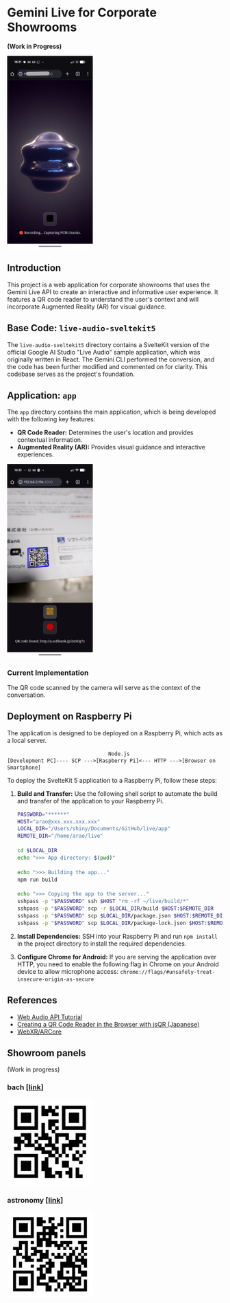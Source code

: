 # Gemini Live for Corporate Showrooms

**(Work in Progress)**

<img src="docs/screenshot_pixel9a.jpg" width="200">

## Introduction

This project is a web application for corporate showrooms that uses the Gemini Live API to create an interactive and informative user experience. It features a QR code reader to understand the user's context and will incorporate Augmented Reality (AR) for visual guidance.

## Base Code: `live-audio-sveltekit5`

The `live-audio-sveltekit5` directory contains a SvelteKit version of the official Google AI Studio "Live Audio" sample application, which was originally written in React. The Gemini CLI performed the conversion, and the code has been further modified and commented on for clarity. This codebase serves as the project's foundation.

## Application: `app`

The `app` directory contains the main application, which is being developed with the following key features:

-   **QR Code Reader:** Determines the user's location and provides contextual information.
-   **Augmented Reality (AR):** Provides visual guidance and interactive experiences.

<img src="docs/screenshot_qr_pixel9a.jpg" width="200">

### Current Implementation

The QR code scanned by the camera will serve as the context of the conversation.

## Deployment on Raspberry Pi

The application is designed to be deployed on a Raspberry Pi, which acts as a local server.

```
                                 Node.js
[Development PC]---- SCP --->[Raspberry Pi]<--- HTTP --->[Browser on Smartphone]
```

To deploy the SvelteKit 5 application to a Raspberry Pi, follow these steps:

1.  **Build and Transfer:**
    Use the following shell script to automate the build and transfer of the application to your Raspberry Pi.

    ```bash
    PASSWORD="******"
    HOST="arao@xxx.xxx.xxx.xxx"
    LOCAL_DIR="/Users/shiny/Documents/GitHub/live/app"
    REMOTE_DIR="/home/arao/live"

    cd $LOCAL_DIR
    echo ">>> App directory: $(pwd)"

    echo ">>> Building the app..."
    npm run build

    echo ">>> Copying the app to the server..."
    sshpass -p "$PASSWORD" ssh $HOST "rm -rf ~/live/build/*"
    sshpass -p "$PASSWORD" scp -r $LOCAL_DIR/build $HOST:$REMOTE_DIR
    sshpass -p "$PASSWORD" scp $LOCAL_DIR/package.json $HOST:$REMOTE_DIR
    sshpass -p "$PASSWORD" scp $LOCAL_DIR/package-lock.json $HOST:$REMOTE_DIR
    ```

2.  **Install Dependencies:**
    SSH into your Raspberry Pi and run `npm install` in the project directory to install the required dependencies.

3.  **Configure Chrome for Android:**
    If you are serving the application over HTTP, you need to enable the following flag in Chrome on your Android device to allow microphone access:
    `chrome://flags/#unsafely-treat-insecure-origin-as-secure`

## References

-   [Web Audio API Tutorial](https://web-audio-api.firebaseapp.com/)
-   [Creating a QR Code Reader in the Browser with jsQR (Japanese)](https://qiita.com/U_sagi/items/12cc39487a863e0136a0)
-   [WebXR/ARCore](https://developers.google.com/ar/develop/webxr)


## Showroom panels

(Work in progress)

### bach [[link](https://www.gutenberg.org/ebooks/35041)]

<img src="docs/qr_codes/bach.png" width=200>

### astronomy [[link](https://www.gutenberg.org/ebooks/8172)]

<img src="docs/qr_codes/astronomy.png" width=200>
